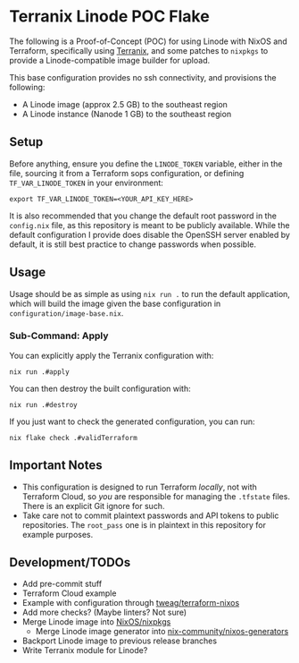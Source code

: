 # Terranix Linode POC Flake

The following is a Proof-of-Concept (POC) for using Linode with NixOS and Terraform, specifically using [Terranix](https://github.com/terranix/terranix), and some patches to `nixpkgs` to provide a Linode-compatible image builder for upload.

This base configuration provides no ssh connectivity, and provisions the following:

- A Linode image (approx 2.5 GB) to the southeast region
- A Linode instance (Nanode 1 GB) to the southeast region

## Setup

Before anything, ensure you define the `LINODE_TOKEN` variable, either in the file, sourcing it from a Terraform sops configuration, or defining `TF_VAR_LINODE_TOKEN` in your environment:

```shell
export TF_VAR_LINODE_TOKEN=<YOUR_API_KEY_HERE>
```

It is also recommended that you change the default root password in the `config.nix` file, as this repository is meant to be publicly available. While the default configuration I provide does disable the OpenSSH server enabled by default, it is still best practice to change passwords when possible.

## Usage

Usage should be as simple as using `nix run .` to run the default application, which will build the image given the base configuration in `configuration/image-base.nix`.

### Sub-Command: Apply

You can explicitly apply the Terranix configuration with:

```shell
nix run .#apply
```

You can then destroy the built configuration with:

```shell
nix run .#destroy
```

If you just want to check the generated configuration, you can run:

```shell
nix flake check .#validTerraform  
```

## Important Notes

- This configuration is designed to run Terraform _locally_, not with Terraform Cloud, so _you_ are responsible for managing the `.tfstate` files. There is an explicit Git ignore for such.
- Take care not to commit plaintext passwords and API tokens to public repositories. The `root_pass` one is in plaintext in this repository for example purposes. 

## Development/TODOs

- Add pre-commit stuff
- Terraform Cloud example
- Example with configuration through [tweag/terraform-nixos](https://github.com/tweag/terraform-nixos)
- Add more checks? (Maybe linters? Not sure)
- Merge Linode image into [NixOS/nixpkgs](https://github.com/NixOS/nixpkgs)
  - Merge Linode image generator into [nix-community/nixos-generators](https://github.com/nix-community/nixos-generators)
- Backport Linode image to previous release branches
- Write Terranix module for Linode?

